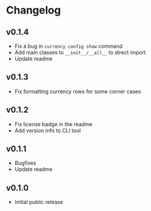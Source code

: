 # Changelog

## v0.1.4

- Fix a bug in `currency config show` command
- Add main classes to `__init__/__all__` to direct import
- Update readme

## v0.1.3

- Fix formatting currency rows for some corner cases

## v0.1.2

- Fix license badge in the readme
- Add version info to CLI tool

## v0.1.1

- Bugfixes
- Update readme

## v0.1.0

- Initial public release
